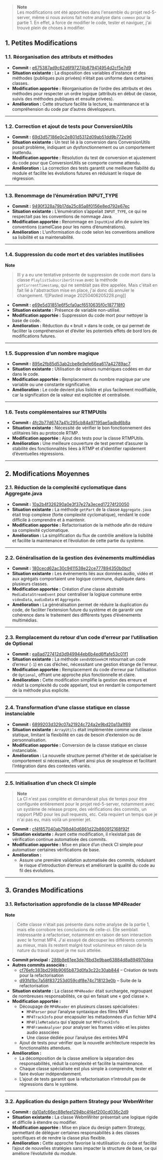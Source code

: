 > **Note**  
> Les modifications ont été apportées dans l'ensemble du projet red-5-server, même si nous avions fait notre analyse dans `common` pour la partie 1. En effet, à force de modifier le code, tester et naviguer, j'ai trouvé plein de choses à modifier.

## 1. Petites Modifications

### 1.1. Réorganisation des attributs et méthodes

- **Commit :** [e675387ad9c62d6f97274b879414954d2cf5e7d9](https://github.com/Angel-Dijoux/red5-server/commit/e675387ad9c62d6f97274b879414954d2cf5e7d9)
- **Situation existante :** La disposition des variables d’instance et des méthodes (publiques puis privées) n’était pas uniforme dans certaines classes.
- **Modification apportée :** Réorganisation de l’ordre des attributs et des méthodes pour respecter un ordre logique (attributs en début de classe, suivis des méthodes publiques et ensuite privées).
- **Amélioration :** Cette structure facilite la lecture, la maintenance et la compréhension du code par d’autres développeurs.

---

### 1.2. Correction et ajout de tests pour ConversionUtils

- **Commit :** [69d3d57186e0c2e801d5312d09ab51dd9b772e96](https://github.com/Angel-Dijoux/red5-server/commit/69d3d57186e0c2e801d5312d09ab51dd9b772e96)
- **Situation existante :** Un test lié à la conversion dans ConversionUtils posait problème, indiquant un dysfonctionnement ou un comportement inattendu.
- **Modification apportée :** Résolution du test de conversion et ajustement du code pour que ConversionUtils se comporte comme attendu.
- **Amélioration :** La correction des tests garantit une meilleure fiabilité du module et facilite les évolutions futures en réduisant le risque de régression.

---

### 1.3. Renommage de l’énumération INPUT_TYPE

- **Commit :** [9490f328a79b17da25c85a8f0156e8ed792e67ec](https://github.com/Angel-Dijoux/red5-server/commit/9490f328a79b17da25c85a8f0156e8ed792e67ec)
- **Situation existante :** L’énumération s’appelait `INPUT_TYPE`, ce qui ne respectait pas les conventions de nommage Java.
- **Modification apportée :** Renommage en `InputKind` afin de suivre les conventions (camelCase pour les noms d’énumérations).
- **Amélioration :** L’uniformisation du code selon les conventions améliore sa lisibilité et sa maintenabilité.

---

### 1.4. Suppression du code mort et des variables inutilisées

**Note**

> IIl y a eu une tentative présente de suppression de code mort dans la classe `PlaylistSubscriberStream` avec la méthode `getCurrentTimestamp`, qui ne semblait pas être appelée. Mais c'était en fait lié à l'abstraction mise en place, j'ai donc dû annuler le changement.
> ![[Pasted image 20250406205228.png]]

- **Commit :** [e69e5d31851e6f5cfa0acf6510635f0c187718f0](https://github.com/Angel-Dijoux/red5-server/commit/e69e5d31851e6f5cfa0acf6510635f0c187718f0)
- **Situation existante :** Présence de variable non-utilisé.
- **Modification apportée :** Suppression du code mort pour nettoyer la base de code.
- **Amélioration :** Réduction du « bruit » dans le code, ce qui permet de faciliter la compréhension et d’éviter les potentiels effets de bord lors de modifications futures.

---

### 1.5. Suppression d’un nombre magique

- **Commit :** [895e2fb85d53ab2cbe8e9efe66ea617a42789ac7](https://github.com/Angel-Dijoux/red5-server/commit/895e2fb85d53ab2cbe8e9efe66ea617a42789ac7)
- **Situation existante :** Utilisation de valeurs numériques codées en dur dans le code.
- **Modification apportée :** Remplacement du nombre magique par une variable ou une constante significative.
- **Amélioration :** Le code devient plus lisible et plus facilement modifiable, car la signification de la valeur est explicitée et centralisée.

---

### 1.6. Tests complémentaires sur RTMPUtils

- **Commit :** [4fc2b77d6747a41c295cb84a97195ae5adbd6b8a](https://github.com/Angel-Dijoux/red5-server/commit/4fc2b77d6747a41c295cb84a97195ae5adbd6b8a)
- **Situation existante :** Nécessité de vérifier le bon fonctionnement des utilitaires liés au protocole RTMP.
- **Modification apportée :** Ajout des tests pour la classe RTMPUtils.
- **Amélioration :** Une meilleure couverture de test permet d’assurer la stabilité des fonctionnalités liées à RTMP et d’identifier rapidement d’éventuelles régressions.

---

## 2. Modifications Moyennes

### 2.1. Réduction de la complexité cyclomatique dans Aggregate.java

- **Commit :** [10a2b4f326290a0e3f37e27a3eced17274f20050](https://github.com/Angel-Dijoux/red5-server/commit/10a2b4f326290a0e3f37e27a3eced17274f20050)
- **Situation existante :** La méthode `getPart` de la classe `Aggregate.java` était trop complexe (forte complexité cyclomatique), rendant le code difficile à comprendre et à maintenir.
- **Modification apportée :** Refactorisation de la méthode afin de réduire sa complexité cyclomatique.
- **Amélioration :** La simplification du flux de contrôle améliore la lisibilité et facilite la maintenance et l’évolution de cette partie du système.

---

### 2.2. Généralisation de la gestion des événements multimédias

- **Commit :** [180cecd62ac30c9411538e22ce777894350b0bcf](https://github.com/Angel-Dijoux/red5-server/commit/180cecd62ac30c9411538e22ce777894350b0bcf)
- **Situation existante :** Les événements liés aux données audio, vidéo et aux agrégats comportaient une logique commune, dupliquée dans plusieurs classes.
- **Modification apportée :** Création d’une classe abstraite `MediaDataStreamEvent` pour centraliser la logique commune entre `videoData`, `audioData` et `Aggregate`.
- **Amélioration :** La généralisation permet de réduire la duplication du code, de faciliter l’extension future du système et de garantir une cohérence dans le traitement des différents types d’événements multimédias.

---

### 2.3. Remplacement du retour d’un code d’erreur par l’utilisation de Optional

- **Commit :** [ea8ad727412d3d949944eb6b4ed6ffafe53c01f1](https://github.com/Angel-Dijoux/red5-server/commit/ea8ad727412d3d949944eb6b4ed6ffafe53c01f1)
- **Situation existante :** La méthode `sendVODSeekCM` retournait un code d’erreur (`-1`) en cas d’échec, nécessitant une gestion étrange de l'erreur.
- **Modification apportée :** Remplacement du code d’erreur par l’utilisation de `Optional`, offrant une approche plus fonctionnelle et claire.
- **Amélioration :** Cette modification simplifie la gestion des erreurs et réduit la complexité du code appelant, tout en rendant le comportement de la méthode plus explicite.

---

### 2.4. Transformation d’une classe statique en classe instanciable

- **Commit :** [6899203d329c07a21924c724a2e9bd20a13a1f69](https://github.com/Angel-Dijoux/red5-server/commit/6899203d329c07a21924c724a2e9bd20a13a1f69)
- **Situation existante :** `ArrayUtils` était implémentée comme une classe statique, limitant la flexibilité en cas de besoin d’extension ou de personnalisation.
- **Modification apportée :** Conversion de la classe statique en classe instanciable.
- **Amélioration :** La nouvelle structure permet d’hériter et de spécialiser le comportement si nécessaire, offrant ainsi plus de souplesse et facilitant l’intégration dans des contextes variés.

---

### 2.5. Initialisation d’un check CI simple

> **Note**  
> La CI n'est pas complète et demanderait plus de temps pour être configurée entièrement pour le projet red-5-server, notamment avec un système de release propre, des vérifications des commits, un rapport PMD pour les pull requests, etc. Cela requiert un temps que je n'ai pas eu, mais voilà un premier jet.

- **Commit :** [cf4f857040ab798d40d6861d22b860912168f92f](https://github.com/Angel-Dijoux/red5-server/commit/cf4f857040ab798d40d6861d22b860912168f92f)
- **Situation existante :** Avant cette modification, il n’existait pas de vérification continue automatisée des commits.
- **Modification apportée :** Mise en place d’un check CI simple pour automatiser certaines vérifications de base.
- **Amélioration :**
  - Assure une première validation automatisée des commits, réduisant le risque d’introduction d’erreurs et améliorant la qualité du code au fil des évolutions.

---

## 3. Grandes Modifications

### 3.1. Refactorisation approfondie de la classe MP4Reader

**Note**

> Cette classe n'était pas présente dans notre analyse de la partie 1, mais elle corrobore les conclusions de celle-ci. Elle semblait intéressante à refactoriser, notamment en raison de son interaction avec le format MP4. J'ai essayé de découper les différents commits au mieux, mais ils restent malgré tout volumineux en raison de la nature du travail auquel je me suis attelée.

- **Commit principal :** [286b8e61ee3de76bd3e9bae63884d8a894970dea](https://github.com/Angel-Dijoux/red5-server/commit/286b8e61ee3de76bd3e9bae63884d8a894970dea)
- **Autres commits associés :**
  - [cf76efc383bd298b9065b873d0fa3c22c30ab844](https://github.com/Angel-Dijoux/red5-server/commit/cf76efc383bd298b9065b873d0fa3c22c30ab844) – Création de tests pour la refactorisation
  - [d93fd1bc7a58f837253d059cdf8e74c718123e0b](https://github.com/Angel-Dijoux/red5-server/commit/d93fd1bc7a58f837253d059cdf8e74c718123e0b) – Suite de la refactorisation
- **Situation existante :** La classe `MP4Reader` était surchargée, regroupant de nombreuses responsabilités, ce qui en faisait une « god classe ».
- **Modification apportée :**
  - Découpage de `MP4Reader` en plusieurs classes spécialisées :
    - `MP4Parser` pour l’analyse syntaxique des films MP4
    - `MP4TrackInfo` pour encapsuler les métadonnées d’un fichier MP4
    - `MP4FileMetadata` qui s’appuie sur `MP4TrackInfo`
    - `MP4FrameAnalyser` pour analyser les frames vidéo et les pistes audio associées
    - Une classe dédiée pour l’analyse des entrées MP4
  - Ajout de tests pour vérifier que la nouvelle architecture respecte les fonctionnalités attendues.
- **Amélioration :**
  - La décomposition de la classe améliore la séparation des responsabilités, réduit la complexité et facilite la maintenance.
  - Chaque classe spécialisée est plus simple à comprendre, tester et faire évoluer indépendamment.
  - L’ajout de tests garantit que la refactorisation n’introduit pas de régressions dans le système.

---

### 3.2. Application du design pattern Strategy pour WebmWriter

- **Commit :** [da10afc66ec88efee1294bc4f4ef200cd036c2d9](https://github.com/Angel-Dijoux/red5-server/commit/da10afc66ec88efee1294bc4f4ef200cd036c2d9)
- **Situation existante :** La classe WebmWriter présentait une logique rigide et difficile à étendre ou modifier.
- **Modification apportée :** Mise en place du design pattern Strategy, permettant de déléguer certaines responsabilités à des classes spécifiques et de rendre la classe plus flexible.
- **Amélioration :** Cette approche favorise la réutilisation du code et facilite l’ajout de nouvelles stratégies sans impacter la structure de base, ce qui améliore l’évolutivité du module.
